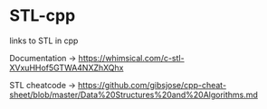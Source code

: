 # STL-cpp
links to STL in cpp

Documentation -> https://whimsical.com/c-stl-XVxuHHof5GTWA4NXZhXQhx

STL cheatcode  -> https://github.com/gibsjose/cpp-cheat-sheet/blob/master/Data%20Structures%20and%20Algorithms.md 
